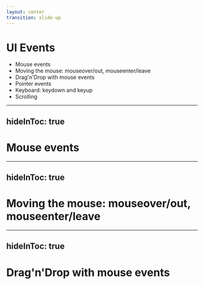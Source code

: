 ```yaml
---
layout: center
transition: slide-up
---
```


# UI Events
<div mt-2 />

- Mouse events
- Moving the mouse: mouseover/out, mouseenter/leave
- Drag'n'Drop with mouse events
- Pointer events
- Keyboard: keydown and keyup
- Scrolling


---
hideInToc: true
---

# Mouse events

---
hideInToc: true
---

# Moving the mouse: mouseover/out, mouseenter/leave

---
hideInToc: true
---

# Drag'n'Drop with mouse events
